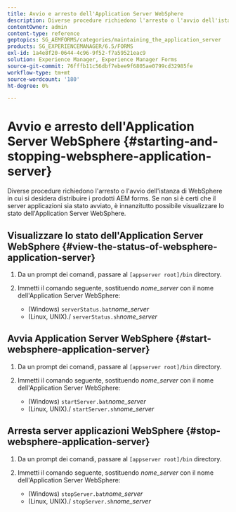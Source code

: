 ```yaml
---
title: Avvio e arresto dell'Application Server WebSphere
description: Diverse procedure richiedono l'arresto o l'avvio dell'istanza di WebSphere in cui si desidera distribuire i prodotti AEM forms. Questo documento descrive come avviare e arrestare l'Application Server WebSphere.
contentOwner: admin
content-type: reference
geptopics: SG_AEMFORMS/categories/maintaining_the_application_server
products: SG_EXPERIENCEMANAGER/6.5/FORMS
exl-id: 1a4e8f20-0644-4c96-9f52-f7a59521eac9
solution: Experience Manager, Experience Manager Forms
source-git-commit: 76fffb11c56dbf7ebee9f6805ae0799cd32985fe
workflow-type: tm+mt
source-wordcount: '180'
ht-degree: 0%

---
```


# Avvio e arresto dell&#39;Application Server WebSphere {#starting-and-stopping-websphere-application-server}

Diverse procedure richiedono l&#39;arresto o l&#39;avvio dell&#39;istanza di WebSphere in cui si desidera distribuire i prodotti AEM forms. Se non si è certi che il server applicazioni sia stato avviato, è innanzitutto possibile visualizzare lo stato dell&#39;Application Server WebSphere.

## Visualizzare lo stato dell&#39;Application Server WebSphere {#view-the-status-of-websphere-application-server}

1. Da un prompt dei comandi, passare al `[appserver root]/bin` directory.
1. Immetti il comando seguente, sostituendo *nome_server* con il nome dell&#39;Application Server WebSphere:

   * (Windows) `serverStatus.bat`*nome_server*
   * (Linux, UNIX)./ `serverStatus.sh`*nome_server*

## Avvia Application Server WebSphere {#start-websphere-application-server}

1. Da un prompt dei comandi, passare al `[appserver root]/bin` directory.
1. Immetti il comando seguente, sostituendo *nome_server* con il nome dell&#39;Application Server WebSphere:

   * (Windows) `startServer.bat`*nome_server*
   * (Linux, UNIX)./ `startServer.sh`*nome_server*

## Arresta server applicazioni WebSphere {#stop-websphere-application-server}

1. Da un prompt dei comandi, passare al `[appserver root]/bin` directory.
1. Immetti il comando seguente, sostituendo *nome_server* con il nome dell&#39;Application Server WebSphere:

   * (Windows) `stopServer.bat`*nome_server*
   * (Linux, UNIX)./ `stopServer.sh`*nome_server*
